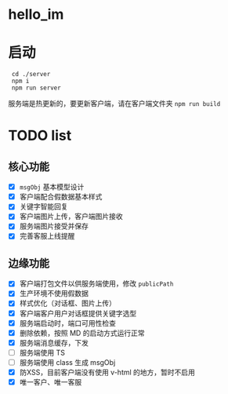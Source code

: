 # hello_im

# 启动

```shell
 cd ./server
 npm i
 npm run server
```

服务端是热更新的，要更新客户端，请在客户端文件夹 `npm run build`

# TODO list

## 核心功能

- [x] `msgObj` 基本模型设计
- [x] 客户端配合假数据基本样式
- [x] 关键字智能回复
- [x] 客户端图片上传，客户端图片接收
- [x] 服务端图片接受并保存
- [x] 完善客服上线提醒

## 边缘功能

- [x] 客户端打包文件以供服务端使用，修改 `publicPath`
- [x] 生产环境不使用假数据
- [x] 样式优化（对话框、图片上传）
- [x] 客户端客户用户对话框提供关键字选型
- [x] 服务端启动时，端口可用性检查
- [x] 删除依赖，按照 MD 的启动方式运行正常
- [x] 服务端消息缓存，下发
- [ ] 服务端使用 TS
- [ ] 服务端使用 class 生成 msgObj
- [x] 防XSS，目前客户端没有使用 v-html 的地方，暂时不启用
- [x] 唯一客户、唯一客服

